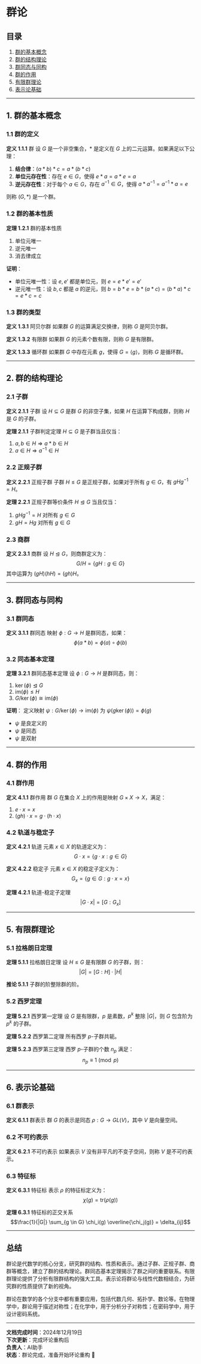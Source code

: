 # 群论

## 目录

1. [群的基本概念](#1-群的基本概念)
2. [群的结构理论](#2-群的结构理论)
3. [群同态与同构](#3-群同态与同构)
4. [群的作用](#4-群的作用)
5. [有限群理论](#5-有限群理论)
6. [表示论基础](#6-表示论基础)

---

## 1. 群的基本概念

### 1.1 群的定义

**定义 1.1.1** 群
设 $G$ 是一个非空集合，$*$ 是定义在 $G$ 上的二元运算。如果满足以下公理：

1. **结合律**：$(a * b) * c = a * (b * c)$
2. **单位元存在性**：存在 $e \in G$，使得 $e * a = a * e = a$
3. **逆元存在性**：对于每个 $a \in G$，存在 $a^{-1} \in G$，使得 $a * a^{-1} = a^{-1} * a = e$

则称 $(G, *)$ 是一个群。

### 1.2 群的基本性质

**定理 1.2.1** 群的基本性质
1. 单位元唯一
2. 逆元唯一
3. 消去律成立

**证明**：
- 单位元唯一性：设 $e, e'$ 都是单位元，则 $e = e * e' = e'$
- 逆元唯一性：设 $b, c$ 都是 $a$ 的逆元，则 $b = b * e = b * (a * c) = (b * a) * c = e * c = c$

### 1.3 群的类型

**定义 1.3.1** 阿贝尔群
如果群 $G$ 的运算满足交换律，则称 $G$ 是阿贝尔群。

**定义 1.3.2** 有限群
如果群 $G$ 的元素个数有限，则称 $G$ 是有限群。

**定义 1.3.3** 循环群
如果群 $G$ 中存在元素 $g$，使得 $G = \langle g \rangle$，则称 $G$ 是循环群。

---

## 2. 群的结构理论

### 2.1 子群

**定义 2.1.1** 子群
设 $H \subseteq G$ 是群 $G$ 的非空子集，如果 $H$ 在运算下构成群，则称 $H$ 是 $G$ 的子群。

**定理 2.1.1** 子群判定定理
$H \subseteq G$ 是子群当且仅当：
1. $a, b \in H \Rightarrow a * b \in H$
2. $a \in H \Rightarrow a^{-1} \in H$

### 2.2 正规子群

**定义 2.2.1** 正规子群
子群 $H \leq G$ 是正规子群，如果对于所有 $g \in G$，有 $gHg^{-1} = H$。

**定理 2.2.1** 正规子群等价条件
$H \trianglelefteq G$ 当且仅当：
1. $gHg^{-1} = H$ 对所有 $g \in G$
2. $gH = Hg$ 对所有 $g \in G$

### 2.3 商群

**定义 2.3.1** 商群
设 $H \trianglelefteq G$，则商群定义为：
$$G/H = \{gH : g \in G\}$$
其中运算为 $(gH)(hH) = (gh)H$。

---

## 3. 群同态与同构

### 3.1 群同态

**定义 3.1.1** 群同态
映射 $\phi: G \to H$ 是群同态，如果：
$$\phi(a * b) = \phi(a) \circ \phi(b)$$

### 3.2 同态基本定理

**定理 3.2.1** 群同态基本定理
设 $\phi: G \to H$ 是群同态，则：
1. $\ker(\phi) \trianglelefteq G$
2. $\text{im}(\phi) \leq H$
3. $G/\ker(\phi) \cong \text{im}(\phi)$

**证明**：
定义映射 $\psi: G/\ker(\phi) \to \text{im}(\phi)$ 为 $\psi(g\ker(\phi)) = \phi(g)$
- $\psi$ 是良定义的
- $\psi$ 是同态
- $\psi$ 是双射

---

## 4. 群的作用

### 4.1 群作用

**定义 4.1.1** 群作用
群 $G$ 在集合 $X$ 上的作用是映射 $G \times X \to X$，满足：
1. $e \cdot x = x$
2. $(gh) \cdot x = g \cdot (h \cdot x)$

### 4.2 轨道与稳定子

**定义 4.2.1** 轨道
元素 $x \in X$ 的轨道定义为：
$$G \cdot x = \{g \cdot x : g \in G\}$$

**定义 4.2.2** 稳定子
元素 $x \in X$ 的稳定子定义为：
$$G_x = \{g \in G : g \cdot x = x\}$$

**定理 4.2.1** 轨道-稳定子定理
$$|G \cdot x| = [G : G_x]$$

---

## 5. 有限群理论

### 5.1 拉格朗日定理

**定理 5.1.1** 拉格朗日定理
设 $H \leq G$ 是有限群 $G$ 的子群，则：
$$|G| = [G : H] \cdot |H|$$

**推论 5.1.1**
子群的阶整除群的阶。

### 5.2 西罗定理

**定理 5.2.1** 西罗第一定理
设 $G$ 是有限群，$p$ 是素数，$p^k$ 整除 $|G|$，则 $G$ 包含阶为 $p^k$ 的子群。

**定理 5.2.2** 西罗第二定理
所有西罗 $p$-子群共轭。

**定理 5.2.3** 西罗第三定理
西罗 $p$-子群的个数 $n_p$ 满足：
$$n_p \equiv 1 \pmod{p}$$

---

## 6. 表示论基础

### 6.1 群表示

**定义 6.1.1** 群表示
群 $G$ 的表示是同态 $\rho: G \to GL(V)$，其中 $V$ 是向量空间。

### 6.2 不可约表示

**定义 6.2.1** 不可约表示
如果表示 $V$ 没有非平凡的不变子空间，则称 $V$ 是不可约表示。

### 6.3 特征标

**定义 6.3.1** 特征标
表示 $\rho$ 的特征标定义为：
$$\chi(g) = \text{tr}(\rho(g))$$

**定理 6.3.1** 特征标的正交关系
$$\frac{1}{|G|} \sum_{g \in G} \chi_i(g) \overline{\chi_j(g)} = \delta_{ij}$$

---

## 总结

群论是代数学的核心分支，研究群的结构、性质和表示。通过子群、正规子群、商群等概念，建立了群的结构理论。群同态基本定理揭示了群之间的重要联系。有限群理论提供了分析有限群结构的强大工具。表示论将群论与线性代数相结合，为研究群的性质提供了新的视角。

群论在数学的各个分支中都有重要应用，包括代数几何、拓扑学、数论等。在物理学中，群论用于描述对称性；在化学中，用于分析分子对称性；在密码学中，用于设计密码系统。

---

**文档完成时间**：2024年12月19日  
**下次更新**：完成环论重构后  
**负责人**：AI助手  
**状态**：群论完成，准备开始环论重构 🚀 